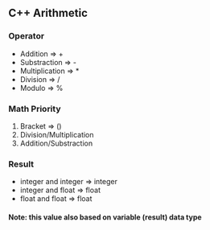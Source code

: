 ## C++ Arithmetic

### Operator
* Addition       => +
* Substraction   => -
* Multiplication => *
* Division       => /
* Modulo         => %

### Math Priority
1. Bracket => ()
2. Division/Multiplication
3. Addition/Substraction

### Result
* integer and integer => integer
* integer and float   => float
* float and float     => float
#### Note: this value also based on variable (result) data type